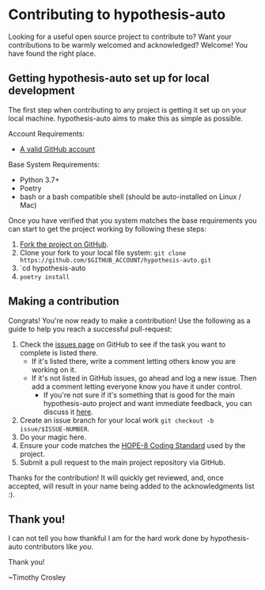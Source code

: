 Contributing to hypothesis-auto
========

Looking for a useful open source project to contribute to?
Want your contributions to be warmly welcomed and acknowledged?
Welcome! You have found the right place.

## Getting hypothesis-auto set up for local development
The first step when contributing to any project is getting it set up on your local machine. hypothesis-auto aims to make this as simple as possible.

Account Requirements:

- [A valid GitHub account](https://github.com/join)

Base System Requirements:

- Python 3.7+
- Poetry
- bash or a bash compatible shell (should be auto-installed on Linux / Mac)

Once you have verified that you system matches the base requirements you can start to get the project working by following these steps:

1. [Fork the project on GitHub](https://github.com/timothycrosley/hypothesis-auto/fork).
2. Clone your fork to your local file system:
    `git clone https://github.com/$GITHUB_ACCOUNT/hypothesis-auto.git`
3. `cd hypothesis-auto
4. `poetry install`

## Making a contribution
Congrats! You're now ready to make a contribution! Use the following as a guide to help you reach a successful pull-request:

1. Check the [issues page](https://github.com/timothycrosley/hypothesis-auto/issues) on GitHub to see if the task you want to complete is listed there.
    - If it's listed there, write a comment letting others know you are working on it.
    - If it's not listed in GitHub issues, go ahead and log a new issue. Then add a comment letting everyone know you have it under control.
        - If you're not sure if it's something that is good for the main hypothesis-auto project and want immediate feedback, you can discuss it [here](https://gitter.im/timothycrosley/hypothesis-auto).
2. Create an issue branch for your local work `git checkout -b issue/$ISSUE-NUMBER`.
3. Do your magic here.
4. Ensure your code matches the [HOPE-8 Coding Standard](https://github.com/hugapi/HOPE/blob/master/all/HOPE-8--Style-Guide-for-Hug-Code.md#hope-8----style-guide-for-hug-code) used by the project.
5. Submit a pull request to the main project repository via GitHub.

Thanks for the contribution! It will quickly get reviewed, and, once accepted, will result in your name being added to the acknowledgments list :).

## Thank you!
I can not tell you how thankful I am for the hard work done by hypothesis-auto contributors like *you*.

Thank you!

~Timothy Crosley

